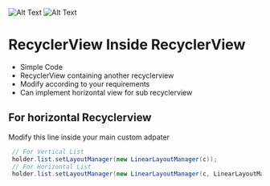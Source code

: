 ![Alt Text](https://github.com/kunduarnab/RecyclerView-Inside-RecyclerView/blob/master/horizontal.gif)
![Alt Text](https://github.com/kunduarnab/RecyclerView-Inside-RecyclerView/blob/master/vertical.gif)

# RecyclerView Inside RecyclerView
- Simple Code
- RecyclerView containing another recyclerview
- Modify according to your requirements
- Can implement horizontal view for sub recyclerview

## For horizontal Recyclerview 
Modify this line inside your main custom adpater
```java
 // For Vertical List
 holder.list.setLayoutManager(new LinearLayoutManager(c));
 // For Horizontal List
 holder.list.setLayoutManager(new LinearLayoutManager(c, LinearLayoutManager.HORIZONTAL, false));
```